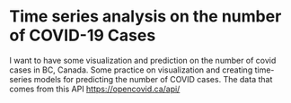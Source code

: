 # Time series analysis on the number of COVID-19 Cases
I want to have some visualization and prediction on the number of covid cases in BC, Canada. Some practice on visualization and creating time-series models for predicting the number of COVID cases. The data that comes from this API https://opencovid.ca/api/ 

